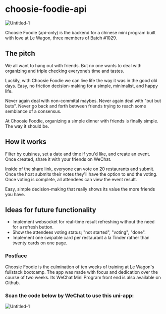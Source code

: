# choosie-foodie-api

![Untitled-1](https://user-images.githubusercontent.com/95343944/208679675-ac63283b-c757-40c4-8084-fdf68f73e2e1.png)

Choosie Foodie (api-only) is the backend for a chinese mini program built with love at Le Wagon, three members of Batch #1029. 

## The pitch

We all want to hang out with friends. But no one wants to deal with organizing and triple checking everyone’s time and tastes.

Luckily, with Choosie Foodie we can live life the way it was in the good old days. Easy, no friction decision-making for a simple, minimalist, and happy life. 

Never again deal with non-commital maybes. Never again deal with "but but buts". Never go back and forth between friends trying to reach some semblance of a consensus. 

At Choosie Foodie, organizing a simple dinner with friends is finally simple. The way it should be.

## How it works

Filter by cuisines, set a date and time if you'd like, and create an event. Once created, share it with your friends on WeChat. 

Inside of the share link, everyone can vote on 20 restaurants and submit. Once the host submits their votes they'll have the option to end the voting. Once voting is complete, all attendees can view the event result. 

Easy, simple decision-making that really shows its value the more friends you have. 

## Ideas for future functionality

- Implement websocket for real-time result refreshing without the need for a refresh button.
- Show the attendees voting status; "not started", "voting", "done".
- Implement one swipable card per restaurant a la Tinder rather than twenty cards on one page. 

### Postface
Choosie Foodie is the culmination of ten weeks of training at Le Wagon's fullstack bootcamp. The app was made with focus and dedication over the course of two weeks. Its WeChat Mini Program front end is also available on Github.

### Scan the code below by WeChat to use this uni-app:
![Untitled-1](https://user-images.githubusercontent.com/95343944/208679675-ac63283b-c757-40c4-8084-fdf68f73e2e1.png)
